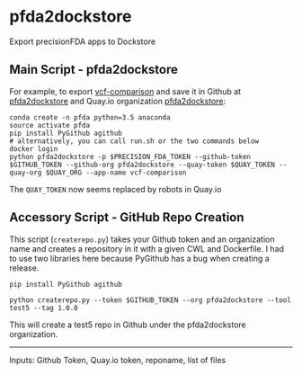 # pfda2dockstore

Export precisionFDA apps to Dockstore

## Main Script - pfda2dockstore

For example, to export [vcf-comparison](https://precision.fda.gov/apps/app-BqB9XZ8006ZZ2g5KzGXP3fpq) and save it in Github at [pfda2dockstore](https://github.com/pfda2dockstore) and Quay.io organization [pfda2dockstore](https://quay.io/organization/pfda2dockstore):

    conda create -n pfda python=3.5 anaconda
    source activate pfda
    pip install PyGithub agithub
    # alternatively, you can call run.sh or the two commands below
    docker login 
    python pfda2dockstore -p $PRECISION_FDA_TOKEN --github-token $GITHUB_TOKEN --github-org pfda2dockstore --quay-token $QUAY_TOKEN --quay-org $QUAY_ORG --app-name vcf-comparison

The `QUAY_TOKEN` now seems replaced by robots in Quay.io

## Accessory Script - GitHub Repo Creation

This script (`createrepo.py`) takes your Github token and an organization name and creates a repository in it with a given CWL and Dockerfile.  I had to use two libraries here because PyGithub has a bug when creating a release.

    pip install PyGithub agithub

    python createrepo.py --token $GITHUB_TOKEN --org pfda2dockstore --tool test5 --tag 1.0.0

This will create a test5 repo in Github under the pfda2dockstore organization.  

----

Inputs: Github Token, Quay.io token, reponame, list of files
